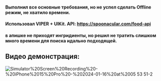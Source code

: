 #### Выполнил все основные требования, но не успел сделать Offline режим, не хватило времени.
#### Использовал VIPER + UIKit. API: https://spoonacular.com/food-api
#### в апишке не приходят ингридиенты, но решил не тратить слишком много времени для поиска идально подходящей.

## Видео демонстрация:

![Simulator%20Screen%20Recording%20-%20iPhone%2015%20Pro%20-%202024-01-16%20at%2005 53 51-2](https://github.com/AisultanAskarov/delivery-app-main-screen/assets/36818367/9098b421-919d-4d94-8335-5357847aea1c)
